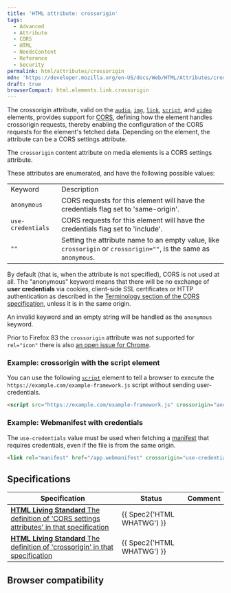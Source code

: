 ```yaml
---
title: 'HTML attribute: crossorigin'
tags:
  - Advanced
  - Attribute
  - CORS
  - HTML
  - NeedsContent
  - Reference
  - Security
permalink: html/attributes/crossorigin
mdn: 'https://developer.mozilla.org/en-US/docs/Web/HTML/Attributes/crossorigin'
draft: true
browserCompact: html.elements.link.crossorigin
---
```

The crossorigin attribute, valid on the [`audio`](/html/element/audio/), [`img`](/html/element/img/), [`link`](/html/element/link/), [`script`](/html/element/script/), and [`video`](/html/element/video/) elements, provides support for [CORS](/http/cors), defining how the element handles crossorigin requests, thereby enabling the configuration of the CORS requests for the element's fetched data. Depending on the element, the attribute can be a CORS settings attribute.

The `crossorigin` content attribute on media elements is a CORS settings attribute.

These attributes are enumerated, and have the following possible values:

<table class="standard-table"><tbody><tr><td class="header">Keyword</td><td class="header">Description</td></tr><tr><td><code>anonymous</code></td><td>CORS requests for this element will have the credentials flag set to 'same-origin'.</td></tr><tr><td><code>use-credentials</code></td><td>CORS requests for this element will have the credentials flag set to 'include'.</td></tr><tr><td><code>""</code></td><td>Setting the attribute name to an empty value, like <code>crossorigin</code> or <code>crossorigin=""</code>, is the same as <code>anonymous</code>.</td></tr></tbody></table>

By default (that is, when the attribute is not specified), CORS is not used at all. The "anonymous" keyword means that there will be no exchange of **user credentials** via cookies, client-side SSL certificates or HTTP authentication as described in the [Terminology section of the CORS specification](http://www.w3.org/TR/cors/#user-credentials), unless it is in the same origin.

An invalid keyword and an empty string will be handled as the `anonymous` keyword.

Prior to Firefox 83 the `crossorigin` attribute was not supported for `rel="icon"` there is also [an open issue for Chrome](https://bugs.chromium.org/p/chromium/issues/detail?id=1121645).

### Example: crossorigin with the script element

You can use the following [`script`](/html/element/script/) element to tell a browser to execute the `https://example.com/example-framework.js` script without sending user-credentials.

```html
<script src="https://example.com/example-framework.js" crossorigin="anonymous"></script>
```

### Example: Webmanifest with credentials

The `use-credentials` value must be used when fetching a [manifest](/manifest) that requires credentials, even if the file is from the same origin.

```html
<link rel="manifest" href="/app.webmanifest" crossorigin="use-credentials">
```

## Specifications

| Specification | Status | Comment |
| --- | --- | --- |
| [**HTML Living Standard** The definition of 'CORS settings attributes' in that specification](https://html.spec.whatwg.org/multipage/infrastructure.html#cors-settings-attributes) | {{ Spec2('HTML WHATWG') }} |  |
| [**HTML Living Standard** The definition of 'crossorigin' in that specification](https://html.spec.whatwg.org/multipage/embedded-content.html#attr-img-crossorigin) | {{ Spec2('HTML WHATWG') }} |  |

## Browser compatibility

### <script crossorigin>

The compatibility table in this page is generated from structured data. If you'd like to contribute to the data, please check out [https://github.com/mdn/browser-compat-data](https://github.com/mdn/browser-compat-data) and send us a pull request.

{{ Compat("html.elements.script.crossorigin") }}

### <video crossorigin>

The compatibility table in this page is generated from structured data. If you'd like to contribute to the data, please check out [https://github.com/mdn/browser-compat-data](https://github.com/mdn/browser-compat-data) and send us a pull request.

{{ Compat("html.elements.video.crossorigin") }}

### <link crossorigin>

The compatibility table in this page is generated from structured data. If you'd like to contribute to the data, please check out [https://github.com/mdn/browser-compat-data](https://github.com/mdn/browser-compat-data) and send us a pull request.

{{ Compat("html.elements.link.crossorigin") }}

## See also

-   [Cross-Origin Resource Sharing (CORS)](/http/cors)
-   [HTML attribute: `rel`](/html/attributes/rel)

{{ QuickLinksWithSubpages("/en-US/docs/Web/HTML/") }}